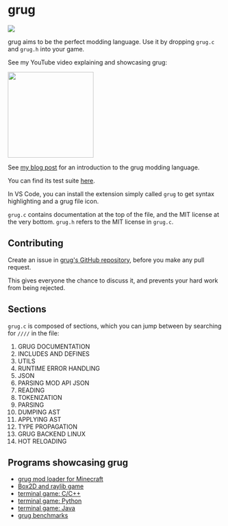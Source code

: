 # grug

[![](https://dcbadge.limes.pink/api/server/https://discord.com/invite/ufeJ6MBXJG)](https://discord.gg/https://discord.com/invite/ufeJ6MBXJG)

grug aims to be the perfect modding language. Use it by dropping `grug.c` and `grug.h` into your game.

See my YouTube video explaining and showcasing grug:

[<img src="https://img.youtube.com/vi/4oUToVXR2Vo/maxresdefault.jpg" height="200">](https://youtu.be/4oUToVXR2Vo)

See [my blog post](https://mynameistrez.github.io/2024/02/29/creating-the-perfect-modding-language.html) for an introduction to the grug modding language.

You can find its test suite [here](https://github.com/MyNameIsTrez/grug-tests).

In VS Code, you can install the extension simply called `grug` to get syntax highlighting and a grug file icon.

`grug.c` contains documentation at the top of the file, and the MIT license at the very bottom. `grug.h` refers to the MIT license in `grug.c`.

## Contributing

Create an issue in [grug's GitHub repository](https://github.com/MyNameIsTrez/grug), before you make any pull request.

This gives everyone the chance to discuss it, and prevents your hard work from being rejected.

## Sections

`grug.c` is composed of sections, which you can jump between by searching for `////` in the file:

1. GRUG DOCUMENTATION
2. INCLUDES AND DEFINES
3. UTILS
4. RUNTIME ERROR HANDLING
5. JSON
6. PARSING MOD API JSON
7. READING
8. TOKENIZATION
9. PARSING
10. DUMPING AST
11. APPLYING AST
12. TYPE PROPAGATION
13. GRUG BACKEND LINUX
14. HOT RELOADING

## Programs showcasing grug

- [grug mod loader for Minecraft](https://github.com/MyNameIsTrez/grug-mod-loader-for-minecraft)
- [Box2D and raylib game](https://github.com/MyNameIsTrez/grug-box2d-and-raylib-game)
- [terminal game: C/C++](https://github.com/MyNameIsTrez/grug-terminal-game-c-cpp)
- [terminal game: Python](https://github.com/MyNameIsTrez/grug-terminal-game-python)
- [terminal game: Java](https://github.com/MyNameIsTrez/grug-terminal-game-java)
- [grug benchmarks](https://github.com/MyNameIsTrez/grug-benchmarks)
